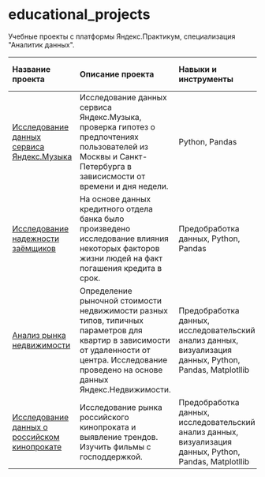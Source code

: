 # educational_projects

Учебные проекты с платформы Яндекс.Практикум, специализация "Аналитик данных".


|    Название проекта    |                 Описание проекта                            | Навыки и инструменты | Сфера проводимого анализа|
|:-----------------------|:-------------------------------------------------------------|:--------------------|:-------------|
| [Исследование данных сервиса Яндекс.Музыка](yandex_music) | Исследование данных сервиса Яндекс.Музыка, проверка гипотез о предпочтениях пользователей из Москвы и Санкт-Петербурга в зависисмости от времени и дня недели. | Python, Pandas |Анализ данных|
|[Исследование надежности заёмщиков](borrower_bank)|На основе данных кредитного отдела банка было произведено исследование влияния некоторых факторов жизни людей на факт погашения кредита в срок.| Предобработка данных, Python, Pandas|Анализ данных, Финансовый аналитик|
|[Анализ рынка недвижимости](yandex_estate)|Определение рыночной стоимости недвижимости разных типов, типичных параметров для квартир в зависимости от удаленности от центра. Исследование проведено на основе данных Яндекс.Недвижимости.|Предобработка данных, исследовательский анализ данных, визуализация данных, Python, Pandas, Matplotllib|Маркетинговый аналитик, Фрод аналитик|
|[Исследование данных о российском кинопрокате](film_distribution)|Исследование рынка российского кинопроката и выявление трендов. Изучить фильмы с господдержкой.|Предобработка данных, исследовательский анализ данных, визуализация данных, Python, Pandas, Matplotllib|Аналитик данных, финансовый аналитик|
